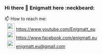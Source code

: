 ### Hi there 👋 Enigmatt here :neckbeard:
📫 How to reach me:<br>
  &nbsp; <img height="25" width="25" src="https://image.flaticon.com/icons/svg/733/733590.svg" /> https://www.youtube.com/Enigmatt_eu <br>
  &nbsp; <img height="25" width="25" src="https://img.icons8.com/fluent/344/facebook-new.png" /> https://www.facebook.com/enigmatt.eu <br>
  &nbsp; <img height="25" width="25" src="https://image.flaticon.com/icons/svg/95/95645.svg" /> enigmatt.eu@gmail.com

<!--
**enigmatt-pl/enigmatt-pl** is a ✨ _special_ ✨ repository because its `README.md` (this file) appears on your GitHub profile.

Here are some ideas to get you started:

- 🔭 I’m currently working on ...
- 🌱 I’m currently learning ...
- 👯 I’m looking to collaborate on ...
- 🤔 I’m looking for help with ...
- 💬 Ask me about ...
- 📫 How to reach me: ...
- 😄 Pronouns: ...
- ⚡ Fun fact: ...
-->

